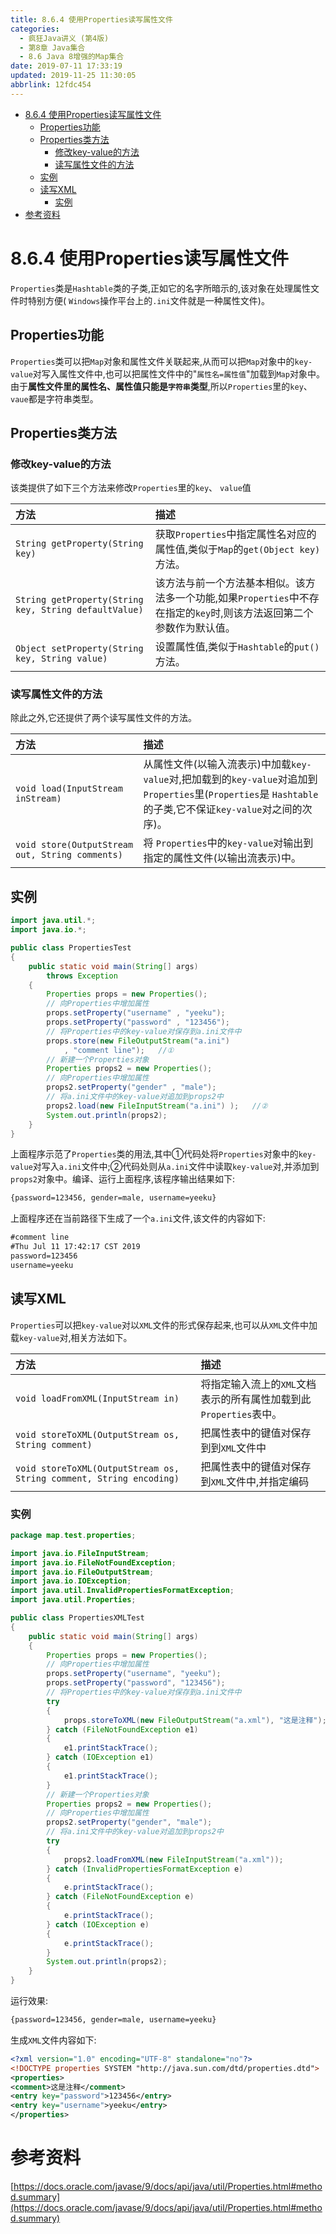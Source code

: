 ```yaml
---
title: 8.6.4 使用Properties读写属性文件
categories: 
  - 疯狂Java讲义 (第4版)
  - 第8章 Java集合
  - 8.6 Java 8增强的Map集合
date: 2019-07-11 17:33:19
updated: 2019-11-25 11:30:05
abbrlink: 12fdc454
---
```

<div id='my_toc'>

- [8.6.4 使用Properties读写属性文件](/JavaReadingNotes/12fdc454/#8-6-4-使用Properties读写属性文件)
    - [Properties功能](/JavaReadingNotes/12fdc454/#Properties功能)
    - [Properties类方法](/JavaReadingNotes/12fdc454/#Properties类方法)
        - [修改key-value的方法](/JavaReadingNotes/12fdc454/#修改key-value的方法)
        - [读写属性文件的方法](/JavaReadingNotes/12fdc454/#读写属性文件的方法)
    - [实例](/JavaReadingNotes/12fdc454/#实例)
    - [读写XML](/JavaReadingNotes/12fdc454/#读写XML)
        - [实例](/JavaReadingNotes/12fdc454/#实例)
- [参考资料](/JavaReadingNotes/12fdc454/#参考资料)

</div>
<!--more-->
<script>if (navigator.platform.toLowerCase() == 'win32'){document.getElementById('my_toc').style.display = 'none';}</script>

<!--end-->
<!--SSTStart-->
# 8.6.4 使用Properties读写属性文件 #
`Properties`类是`Hashtable`类的子类,正如它的名字所暗示的,该对象在处理属性文件时特别方便( `Windows`操作平台上的`.ini`文件就是一种属性文件)。
## Properties功能 ##
`Properties`类可以把`Map`对象和属性文件关联起来,从而可以把`Map`对象中的`key-value`对写入属性文件中,也可以把属性文件中的"`属性名=属性值`"加载到`Map`对象中。由于**属性文件里的属性名、属性值只能是`字符串`类型**,所以`Properties`里的`key`、`vaue`都是字符串类型。
## Properties类方法 ##
### 修改key-value的方法 ###
该类提供了如下三个方法来修改`Properties`里的`key`、 `value`值

|方法|描述|
|:---|:---|
|`String getProperty(String key)`|获取`Properties`中指定属性名对应的属性值,类似于`Map`的`get(Object key)`方法。|
|`String getProperty(String key, String defaultValue)`|该方法与前一个方法基本相似。该方法多一个功能,如果`Properties`中不存在指定的`key`时,则该方法返回第二个参数作为默认值。|
|`Object setProperty(String key, String value)`|设置属性值,类似于`Hashtable`的`put()`方法。|
### 读写属性文件的方法 ###
除此之外,它还提供了两个读写属性文件的方法。

|方法|描述|
|:---|:---|
|`void load(InputStream inStream)`|从属性文件(以输入流表示)中加载`key-value`对,把加载到的`key-value`对追加到`Properties`里(`Properties`是 `Hashtable`的子类,它不保证`key-value`对之间的次序)。|
|`void store(OutputStream out, String comments)`|将 `Properties`中的`key-value`对输出到指定的属性文件(以输出流表示)中。|

## 实例 ##
```java
import java.util.*;
import java.io.*;

public class PropertiesTest
{
	public static void main(String[] args)
		throws Exception
	{
		Properties props = new Properties();
		// 向Properties中增加属性
		props.setProperty("username" , "yeeku");
		props.setProperty("password" , "123456");
		// 将Properties中的key-value对保存到a.ini文件中
		props.store(new FileOutputStream("a.ini")
			, "comment line");   //①
		// 新建一个Properties对象
		Properties props2 = new Properties();
		// 向Properties中增加属性
		props2.setProperty("gender" , "male");
		// 将a.ini文件中的key-value对追加到props2中
		props2.load(new FileInputStream("a.ini") );   //②
		System.out.println(props2);
	}
}
```
上面程序示范了`Properties`类的用法,其中①代码处将`Properties`对象中的`key-value`对写入`a.ini`文件中;②代码处则从`a.ini`文件中读取`key-value`对,并添加到`props2`对象中。编译、运行上面程序,该程序输出结果如下:
```cmd
{password=123456, gender=male, username=yeeku}
```
上面程序还在当前路径下生成了一个`a.ini`文件,该文件的内容如下:
```cmd
#comment line
#Thu Jul 11 17:42:17 CST 2019
password=123456
username=yeeku

```
## 读写XML ##
`Properties`可以把`key-value`对以`XML`文件的形式保存起来,也可以从`XML`文件中加载`key-value`对,相关方法如下。

|方法|描述|
|:---|:---|
|`void loadFromXML(InputStream in)`|将指定输入流上的`XML`文档表示的所有属性加载到此`Properties`表中。|
|`void storeToXML(OutputStream os, String comment)`|把属性表中的键值对保存到到`XML`文件中|
|`void storeToXML(OutputStream os, String comment, String encoding)`|把属性表中的键值对保存到`XML`文件中,并指定编码|
### 实例 ###
```java
package map.test.properties;

import java.io.FileInputStream;
import java.io.FileNotFoundException;
import java.io.FileOutputStream;
import java.io.IOException;
import java.util.InvalidPropertiesFormatException;
import java.util.Properties;

public class PropertiesXMLTest
{
	public static void main(String[] args)
	{
		Properties props = new Properties();
		// 向Properties中增加属性
		props.setProperty("username", "yeeku");
		props.setProperty("password", "123456");
		// 将Properties中的key-value对保存到a.ini文件中
		try
		{
			props.storeToXML(new FileOutputStream("a.xml"), "这是注释");
		} catch (FileNotFoundException e1)
		{
			e1.printStackTrace();
		} catch (IOException e1)
		{
			e1.printStackTrace();
		}
		// 新建一个Properties对象
		Properties props2 = new Properties();
		// 向Properties中增加属性
		props2.setProperty("gender", "male");
		// 将a.ini文件中的key-value对追加到props2中
		try
		{
			props2.loadFromXML(new FileInputStream("a.xml"));
		} catch (InvalidPropertiesFormatException e)
		{
			e.printStackTrace();
		} catch (FileNotFoundException e)
		{
			e.printStackTrace();
		} catch (IOException e)
		{
			e.printStackTrace();
		}
		System.out.println(props2);
	}
}
```
运行效果:
```cmd
{password=123456, gender=male, username=yeeku}
```
生成`XML`文件内容如下:
```xml
<?xml version="1.0" encoding="UTF-8" standalone="no"?>
<!DOCTYPE properties SYSTEM "http://java.sun.com/dtd/properties.dtd">
<properties>
<comment>这是注释</comment>
<entry key="password">123456</entry>
<entry key="username">yeeku</entry>
</properties>
```
<!--SSTStop-->
# 参考资料 #
[https://docs.oracle.com/javase/9/docs/api/java/util/Properties.html#method.summary](https://docs.oracle.com/javase/9/docs/api/java/util/Properties.html#method.summary)
